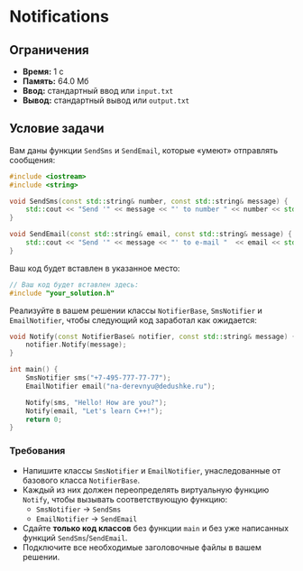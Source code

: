 # Notifications

## Ограничения
- **Время:** 1 с  
- **Память:** 64.0 Мб  
- **Ввод:** стандартный ввод или `input.txt`  
- **Вывод:** стандартный вывод или `output.txt`

## Условие задачи

Вам даны функции `SendSms` и `SendEmail`, которые «умеют» отправлять сообщения:

```cpp
#include <iostream>
#include <string>

void SendSms(const std::string& number, const std::string& message) {
    std::cout << "Send '" << message << "' to number " << number << std::endl;
}

void SendEmail(const std::string& email, const std::string& message) {
    std::cout << "Send '" << message << "' to e-mail "  << email << std::endl;
}
```

Ваш код будет вставлен в указанное место:

```cpp
// Ваш код будет вставлен здесь:
#include "your_solution.h"
```

Реализуйте в вашем решении классы `NotifierBase`, `SmsNotifier` и `EmailNotifier`, чтобы следующий код заработал как ожидается:

```cpp
void Notify(const NotifierBase& notifier, const std::string& message) {
    notifier.Notify(message);
}

int main() {
    SmsNotifier sms("+7-495-777-77-77");
    EmailNotifier email("na-derevnyu@dedushke.ru");

    Notify(sms, "Hello! How are you?");
    Notify(email, "Let's learn C++!");
    return 0;
}
```

### Требования
- Напишите классы `SmsNotifier` и `EmailNotifier`, унаследованные от базового класса `NotifierBase`.
- Каждый из них должен переопределять виртуальную функцию `Notify`, чтобы вызывать соответствующую функцию:  
  - `SmsNotifier` → `SendSms`  
  - `EmailNotifier` → `SendEmail`
- Сдайте **только код классов** без функции `main` и без уже написанных функций `SendSms`/`SendEmail`.
- Подключите все необходимые заголовочные файлы в вашем решении.